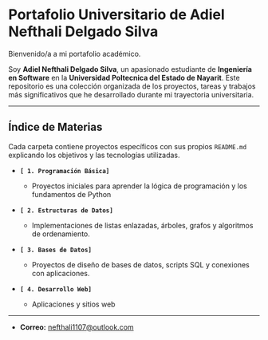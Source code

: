 # Portafolio Universitario de Adiel Nefthali Delgado Silva

Bienvenido/a a mi portafolio académico.

Soy **Adiel Nefthali Delgado Silva**, un apasionado estudiante de **Ingeniería en Software** en la **Universidad Poltecnica del Estado de Nayarit**. Este repositorio es una colección organizada de los proyectos, tareas y trabajos más significativos que he desarrollado durante mi trayectoria universitaria.

---

## Índice de Materias

Cada carpeta contiene proyectos específicos con sus propios `README.md` explicando los objetivos y las tecnologías utilizadas.

* **`[ 1. Programación Básica]`**
    * Proyectos iniciales para aprender la lógica de programación y los fundamentos de Python

* **`[ 2. Estructuras de Datos]`**
    * Implementaciones de listas enlazadas, árboles, grafos y algoritmos de ordenamiento.

* **`[ 3. Bases de Datos]`**
    * Proyectos de diseño de bases de datos, scripts SQL y conexiones con aplicaciones.

* **`[ 4. Desarrollo Web]`**
    * Aplicaciones y sitios web
---

* **Correo:** nefthali1107@outlook.com
